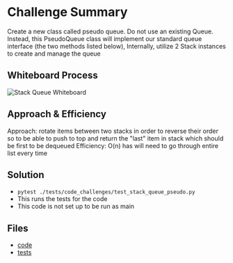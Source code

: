 # Challenge Summary
Create a new class called pseudo queue.
Do not use an existing Queue.
Instead, this PseudoQueue class will implement our standard queue interface (the two methods listed below),
Internally, utilize 2 Stack instances to create and manage the queue

## Whiteboard Process

![Stack Queue Whiteboard](/python/docs/stack_queue_pseudo/Psuedo_Queue_WB.png)

## Approach & Efficiency
Approach: rotate items between two stacks in order to reverse their order so to be able to push to top and return the "last" item in stack which should be first to be dequeued
Efficiency: O(n) has will need to go through entire list every time

## Solution
- `pytest ./tests/code_challenges/test_stack_queue_pseudo.py`
- This runs the tests for the code
- This code is not set up to be run as main

## Files
- [code](../../code_challenges/stack_queue_pseudo.py)
- [tests](../../tests/code_challenges/test_stack_queue_pseudo.py)
